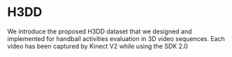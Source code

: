 # H3DD
We introduce the proposed H3DD dataset that we designed and implemented for handball activities evaluation in 3D video sequences. Each video has been captured by Kinect V2 while using the SDK 2.0
